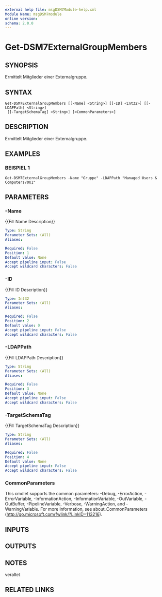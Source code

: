 ```yaml
---
external help file: msgDSM7Module-help.xml
Module Name: msgDSM7module
online version:
schema: 2.0.0
---
```


# Get-DSM7ExternalGroupMembers

## SYNOPSIS
Ermittelt Mitglieder einer Externalgruppe.

## SYNTAX

```
Get-DSM7ExternalGroupMembers [[-Name] <String>] [[-ID] <Int32>] [[-LDAPPath] <String>]
 [[-TargetSchemaTag] <String>] [<CommonParameters>]
```

## DESCRIPTION
Ermittelt Mitglieder einer Externalgruppe.

## EXAMPLES

### BEISPIEL 1
```
Get-DSM7ExternalGroupMembers -Name "Gruppe" -LDAPPath "Managed Users & Computers/OU1"
```

## PARAMETERS

### -Name
{{Fill Name Description}}

```yaml
Type: String
Parameter Sets: (All)
Aliases:

Required: False
Position: 1
Default value: None
Accept pipeline input: False
Accept wildcard characters: False
```

### -ID
{{Fill ID Description}}

```yaml
Type: Int32
Parameter Sets: (All)
Aliases:

Required: False
Position: 2
Default value: 0
Accept pipeline input: False
Accept wildcard characters: False
```

### -LDAPPath
{{Fill LDAPPath Description}}

```yaml
Type: String
Parameter Sets: (All)
Aliases:

Required: False
Position: 3
Default value: None
Accept pipeline input: False
Accept wildcard characters: False
```

### -TargetSchemaTag
{{Fill TargetSchemaTag Description}}

```yaml
Type: String
Parameter Sets: (All)
Aliases:

Required: False
Position: 4
Default value: None
Accept pipeline input: False
Accept wildcard characters: False
```

### CommonParameters
This cmdlet supports the common parameters: -Debug, -ErrorAction, -ErrorVariable, -InformationAction, -InformationVariable, -OutVariable, -OutBuffer, -PipelineVariable, -Verbose, -WarningAction, and -WarningVariable. For more information, see about_CommonParameters (http://go.microsoft.com/fwlink/?LinkID=113216).

## INPUTS

## OUTPUTS

## NOTES
veraltet

## RELATED LINKS
